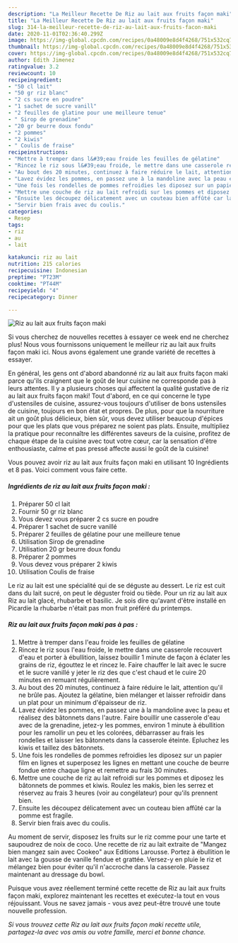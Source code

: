 ```yaml
---
description: "La Meilleur Recette De Riz au lait aux fruits façon maki"
title: "La Meilleur Recette De Riz au lait aux fruits façon maki"
slug: 314-la-meilleur-recette-de-riz-au-lait-aux-fruits-facon-maki
date: 2020-11-01T02:36:40.299Z
image: https://img-global.cpcdn.com/recipes/0a48009e8d4f4268/751x532cq70/riz-au-lait-aux-fruits-facon-maki-photo-principale-de-la-recette.jpg
thumbnail: https://img-global.cpcdn.com/recipes/0a48009e8d4f4268/751x532cq70/riz-au-lait-aux-fruits-facon-maki-photo-principale-de-la-recette.jpg
cover: https://img-global.cpcdn.com/recipes/0a48009e8d4f4268/751x532cq70/riz-au-lait-aux-fruits-facon-maki-photo-principale-de-la-recette.jpg
author: Edith Jimenez
ratingvalue: 3.2
reviewcount: 10
recipeingredient:
- "50 cl lait"
- "50 gr riz blanc"
- "2 cs sucre en poudre"
- "1 sachet de sucre vanill"
- "2 feuilles de glatine pour une meilleure tenue"
- " Sirop de grenadine"
- "20 gr beurre doux fondu"
- "2 pommes"
- "2 kiwis"
- " Coulis de fraise"
recipeinstructions:
- "Mettre à tremper dans l&#39;eau froide les feuilles de gélatine"
- "Rincez le riz sous l&#39;eau froide, le mettre dans une casserole recouvert d&#39;eau et porter à ébullition, laissez bouillir 1 minute de façon à éclater les grains de riz, égouttez le et rincez le. Faire chauffer le lait avec le sucre et le sucre vanillé y jeter le riz des que c&#39;est chaud et le cuire 20 minutes en remuant régulièrement."
- "Au bout des 20 minutes, continuez à faire réduire le lait, attention qu&#39;il ne brûle pas. Ajoutez la gélatine, bien mélanger et laisser refroidir dans un plat pour un minimum d&#39;épaisseur de riz."
- "Lavez évidez les pommes, en passez une à la mandoline avec la peau et réalisez des bâtonnets dans l&#39;autre. Faire bouillir une casserole d&#39;eau avec de la grenadine, jetez-y les pommes, environ 1 minute à ébullition pour les ramollir un peu et les colorées, débarrasser au frais les rondelles et laisser les bâtonnets dans la casserole éteinte. Epluchez les kiwis et taillez des bâtonnets."
- "Une fois les rondelles de pommes refroidies les diposez sur un papier film en lignes et superposez les lignes en mettant une couche de beurre fondue entre chaque ligne et remettre au frais 30 minutes."
- "Mettre une couche de riz au lait refroidi sur les pommes et diposez les bâtonnets de pommes et kiwis. Roulez les makis, bien les serrez et réservez au frais 3 heures (voir au congélateur) pour qu&#39;ils prennent bien."
- "Ensuite les découpez délicatement avec un couteau bien affûté car la pomme est fragile."
- "Servir bien frais avec du coulis."
categories:
- Resep
tags:
- riz
- au
- lait

katakunci: riz au lait 
nutrition: 215 calories
recipecuisine: Indonesian
preptime: "PT23M"
cooktime: "PT44M"
recipeyield: "4"
recipecategory: Dinner

---
```



![Riz au lait aux fruits façon maki](https://img-global.cpcdn.com/recipes/0a48009e8d4f4268/751x532cq70/riz-au-lait-aux-fruits-facon-maki-photo-principale-de-la-recette.jpg)

Si vous cherchez de nouvelles recettes à essayer ce week end ne cherchez plus! Nous vous fournissons uniquement le meilleur riz au lait aux fruits façon maki ici. Nous avons également une grande variété de recettes à essayer.

En général, les gens ont d'abord abandonné riz au lait aux fruits façon maki parce qu'ils craignent que le goût de leur cuisine ne corresponde pas à leurs attentes. Il y a plusieurs choses qui affectent la qualité gustative de riz au lait aux fruits façon maki! Tout d'abord, en ce qui concerne le type d'ustensiles de cuisine, assurez-vous toujours d'utiliser de bons ustensiles de cuisine, toujours en bon état et propres. De plus, pour que la nourriture ait un goût plus délicieux, bien sûr, vous devez utiliser beaucoup d'épices pour que les plats que vous préparez ne soient pas plats. Ensuite, multipliez la pratique pour reconnaître les différentes saveurs de la cuisine, profitez de chaque étape de la cuisine avec tout votre cœur, car la sensation d'être enthousiaste, calme et pas pressé affecte aussi le goût de la cuisine!

<!--inarticleads1-->

Vous pouvez avoir riz au lait aux fruits façon maki en utilisant 10 Ingrédients et 8 pas. Voici comment vous faire cette.

##### Ingrédients de riz au lait aux fruits façon maki :

1. Préparer 50 cl lait
1. Fournir 50 gr riz blanc
1. Vous devez vous préparer 2 cs sucre en poudre
1. Préparer 1 sachet de sucre vanillé
1. Préparer 2 feuilles de gélatine pour une meilleure tenue
1. Utilisation  Sirop de grenadine
1. Utilisation 20 gr beurre doux fondu
1. Préparer 2 pommes
1. Vous devez vous préparer 2 kiwis
1. Utilisation  Coulis de fraise


Le riz au lait est une spécialité qui de se déguste au dessert. Le riz est cuit dans du lait sucré, on peut le déguster froid ou tiède. Pour un riz au lait aux Riz au lait glacé, rhubarbe et basilic. Je sois dire qu&#39;avant d&#39;être installé en Picardie la rhubarbe n&#39;était pas mon fruit préféré du printemps. 

<!--inarticleads2-->

##### Riz au lait aux fruits façon maki pas à pas :

1. Mettre à tremper dans l&#39;eau froide les feuilles de gélatine
1. Rincez le riz sous l&#39;eau froide, le mettre dans une casserole recouvert d&#39;eau et porter à ébullition, laissez bouillir 1 minute de façon à éclater les grains de riz, égouttez le et rincez le. Faire chauffer le lait avec le sucre et le sucre vanillé y jeter le riz des que c&#39;est chaud et le cuire 20 minutes en remuant régulièrement.
1. Au bout des 20 minutes, continuez à faire réduire le lait, attention qu&#39;il ne brûle pas. Ajoutez la gélatine, bien mélanger et laisser refroidir dans un plat pour un minimum d&#39;épaisseur de riz.
1. Lavez évidez les pommes, en passez une à la mandoline avec la peau et réalisez des bâtonnets dans l&#39;autre. Faire bouillir une casserole d&#39;eau avec de la grenadine, jetez-y les pommes, environ 1 minute à ébullition pour les ramollir un peu et les colorées, débarrasser au frais les rondelles et laisser les bâtonnets dans la casserole éteinte. Epluchez les kiwis et taillez des bâtonnets.
1. Une fois les rondelles de pommes refroidies les diposez sur un papier film en lignes et superposez les lignes en mettant une couche de beurre fondue entre chaque ligne et remettre au frais 30 minutes.
1. Mettre une couche de riz au lait refroidi sur les pommes et diposez les bâtonnets de pommes et kiwis. Roulez les makis, bien les serrez et réservez au frais 3 heures (voir au congélateur) pour qu&#39;ils prennent bien.
1. Ensuite les découpez délicatement avec un couteau bien affûté car la pomme est fragile.
1. Servir bien frais avec du coulis.


Au moment de servir, disposez les fruits sur le riz comme pour une tarte et saupoudrez de noix de coco. Une recette de riz au lait extraite de &#34;Mangez bien mangez sain avec Cookeo&#34; aux Editions Larousse. Portez à ébullition le lait avec la gousse de vanille fendue et grattée. Versez-y en pluie le riz et mélangez bien pour éviter qu&#39;il n&#39;accroche dans la casserole. Passez maintenant au dressage du bowl. 

<!--inarticleads1-->

<p>
Puisque vous avez réellement terminé cette recette de Riz au lait aux fruits façon maki, explorez maintenant les recettes et exécutez-la tout en vous réjouissant. Vous ne savez jamais - vous avez peut-être trouvé une toute nouvelle profession.
</p>

<p>
<i>Si vous trouvez cette Riz au lait aux fruits façon maki recette utile, partagez-la avec vos amis ou votre famille, merci et bonne chance.</i>
</p>
